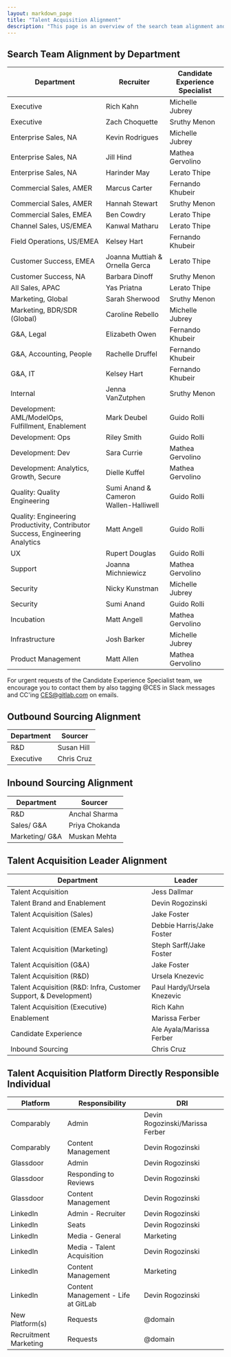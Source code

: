 ```yaml
---
layout: markdown_page
title: "Talent Acquisition Alignment"
description: "This page is an overview of the search team alignment and the talent acquisition platform directly responsible individual in talent acquisition operations and talent brand."
---
```


## Search Team Alignment by Department

| Department                    | Recruiter   | Candidate Experience Specialist    |
|--------------------------|-----------------|-------------------------------------|
| Executive          | Rich Kahn    | Michelle Jubrey  |
| Executive          | Zach Choquette   | Sruthy Menon  |
| Enterprise Sales, NA | Kevin Rodrigues |Michelle Jubrey |
| Enterprise Sales, NA | Jill Hind |Mathea Gervolino |
| Enterprise Sales, NA | Harinder May | Lerato Thipe |
| Commercial Sales,	AMER | Marcus Carter | Fernando Khubeir |
| Commercial Sales,	AMER | Hannah Stewart  | Sruthy Menon |
| Commercial Sales,	EMEA | Ben Cowdry | Lerato Thipe |
| Channel Sales, US/EMEA | Kanwal Matharu  | Lerato Thipe |
| Field Operations,	US/EMEA | Kelsey Hart  | Fernando Khubeir |
| Customer Success, EMEA | Joanna Muttiah & Ornella Gerca | Lerato Thipe |
| Customer Success, NA | Barbara Dinoff |  Sruthy Menon |
| All Sales, APAC | Yas Priatna  | Lerato Thipe |
| Marketing, Global | Sarah Sherwood | Sruthy Menon |
| Marketing, BDR/SDR (Global)| Caroline Rebello |  Michelle Jubrey |
| G&A, Legal | Elizabeth Owen | Fernando Khubeir  |
| G&A, Accounting, People | Rachelle Druffel | Fernando Khubeir |
| G&A, IT | Kelsey Hart | Fernando Khubeir |
| Internal | Jenna VanZutphen | Sruthy Menon |
| Development: AML/ModelOps, Fulfillment, Enablement | Mark Deubel| Guido Rolli |
| Development: Ops | Riley Smith |  Guido Rolli |
| Development: Dev | Sara Currie |  Mathea Gervolino |
| Development: Analytics, Growth, Secure | Dielle Kuffel |  Mathea Gervolino |
| Quality: Quality Engineering | Sumi Anand & Cameron Wallen-Halliwell|  Guido Rolli |
| Quality: Engineering Productivity, Contributor Success, Engineering Analytics | Matt Angell  | Guido Rolli |
| UX  | Rupert Douglas  | Guido Rolli |
| Support | Joanna Michniewicz  |  Mathea Gervolino |
| Security | Nicky Kunstman | Michelle Jubrey|
| Security | Sumi Anand | Guido Rolli|
| Incubation | Matt Angell  | Mathea Gervolino |
| Infrastructure   | Josh Barker  | Michelle Jubrey |
| Product Management  | Matt Allen | Mathea Gervolino |

For urgent requests of the Candidate Experience Specialist team, we encourage you to contact them by also tagging @CES in Slack messages and CC'ing CES@gitlab.com on emails.

## Outbound Sourcing Alignment

| Department                 | Sourcer     |
|--------------------------|-----------------|
| R&D        | Susan Hill  | 
| Executive        | Chris Cruz   |

## Inbound Sourcing Alignment

| Department                 | Sourcer     |
|--------------------------|-----------------|
| R&D        | Anchal Sharma  | 
| Sales/ G&A        | Priya Chokanda   |
| Marketing/ G&A        | Muskan Mehta   |

## Talent Acquisition Leader Alignment

| Department                    | Leader      | 
|--------------------------|-----------------|
| Talent Acquisition         | Jess Dallmar | 
| Talent Brand and Enablement | Devin Rogozinski |
| Talent Acquisition (Sales) | Jake Foster|
| Talent Acquisition (EMEA Sales) | Debbie Harris/Jake Foster |
| Talent Acquisition (Marketing) | Steph Sarff/Jake Foster |
| Talent Acquisition (G&A) | Jake Foster |
| Talent Acquisition (R&D) | Ursela Knezevic |
| Talent Acquisition (R&D: Infra, Customer Support, & Development) | Paul Hardy/Ursela Knezevic |
| Talent Acquisition (Executive) | Rich Kahn |
| Enablement | Marissa Ferber |
| Candidate Experience | Ale Ayala/Marissa Ferber |
| Inbound Sourcing | Chris Cruz |

## Talent Acquisition Platform Directly Responsible Individual

| Platform                    | Responsibility        | DRI     |
|--------------------------|-----------------|-----------------|
| Comparably | Admin  | Devin Rogozinski/Marissa Ferber |
| Comparably | Content Management | Devin Rogozinski |
| Glassdoor | Admin  | Devin Rogozinski |
| Glassdoor | Responding to Reviews  | Devin Rogozinski |
| Glassdoor | Content Management | Devin Rogozinski |
| LinkedIn | Admin - Recruiter  | Devin Rogozinski |
| LinkedIn | Seats | Devin Rogozinski |
| LinkedIn | Media - General | Marketing |
| LinkedIn | Media - Talent Acquisition | Devin Rogozinski |
| LinkedIn | Content Management | Marketing |
| LinkedIn | Content Management - Life at GitLab | Devin Rogozinski |
| New Platform(s) | Requests | @domain |
| Recruitment Marketing  | Requests | @domain |
